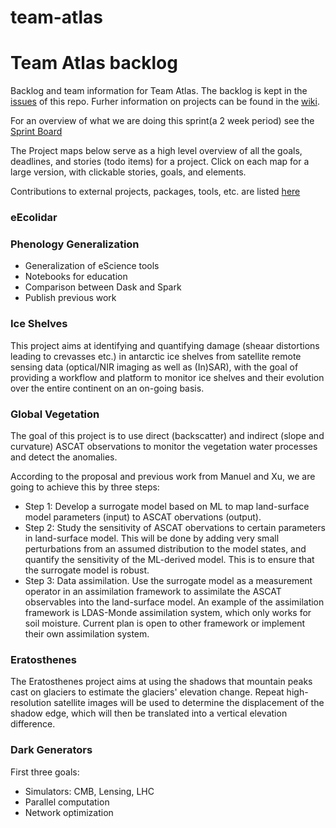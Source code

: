 # team-atlas

# Team Atlas backlog
Backlog and team information for Team Atlas. The backlog is kept in the [issues](https://github.com/NLeSC/team-atlas/issues) of this repo. Furher information on projects can be found in the [wiki](https://github.com/NLeSC/team-atlas/wiki).

For an overview of what we are doing this sprint(a 2 week period) see the [Sprint Board](https://github.com/NLeSC/team-atlas/projects/19)

The Project maps below serve as a high level overview of all the goals, deadlines, and stories (todo items) for a project. Click on each map for a large version, with clickable stories, goals, and elements.

Contributions to external projects, packages, tools, etc. are listed [here](contributions_to_external_projects.md)

### eEcolidar

### Phenology Generalization

* Generalization of eScience tools
* Notebooks for education
* Comparison between Dask and Spark
* Publish previous work 

### Ice Shelves
This project aims at identifying and quantifying damage (sheaar distortions leading to crevasses etc.) in antarctic ice shelves from satellite remote sensing data (optical/NIR imaging as well as (In)SAR), with the goal of providing a workflow and platform to monitor ice shelves and their evolution over the entire continent on an on-going basis.  

### Global Vegetation
The goal of this project is to use direct (backscatter) and indirect (slope and curvature) ASCAT observations to monitor the vegetation water processes and detect the anomalies.

According to the proposal and previous work from Manuel and Xu, we are going to achieve this by three steps:

-  Step 1: Develop a surrogate model based on ML to map land-surface model parameters (input) to ASCAT obervations (output).
-  Step 2: Study the sensitivity of ASCAT obervations to certain parameters in land-surface model. This will be done by adding very small perturbations from an assumed distribution to the model states, and quantify the sensitivity of the ML-derived model. This is to ensure that the surrogate model is robust.
-  Step 3: Data assimilation. Use the surrogate model as a measurement operator in an assimilation framework to assimilate the ASCAT observables into the land-surface model. An example of the assimilation framework is LDAS-Monde assimilation system, which only works for soil moisture. Current plan is open to other framework or implement their own assimilation system.

### Eratosthenes
The Eratosthenes project aims at using the shadows that mountain peaks cast on glaciers to estimate the glaciers' elevation change. Repeat high-resolution satellite images will be used to determine the displacement of the shadow edge, which will then be translated into a vertical elevation difference.

### Dark Generators
First three goals: 
- Simulators: CMB, Lensing, LHC
- Parallel computation
- Network optimization
